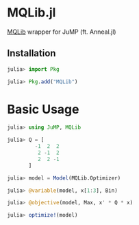 # MQLib.jl
[MQLib](https://github.com/MQLib/MQLib) wrapper for JuMP (ft. Anneal.jl)

## Installation
```julia
julia> import Pkg

julia> Pkg.add("MQLib")
```

# Basic Usage
```julia
julia> using JuMP, MQLib

julia> Q = [
         -1  2  2
          2 -1  2
          2  2 -1
       ]

julia> model = Model(MQLib.Optimizer)

julia> @variable(model, x[1:3], Bin)

julia> @objective(model, Max, x' * Q * x)

julia> optimize!(model)
```
